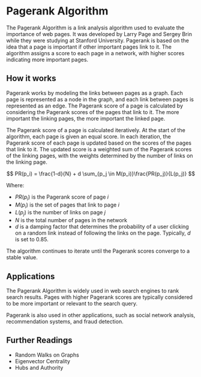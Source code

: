 # Pagerank Algorithm

The Pagerank Algorithm is a link analysis algorithm used to evaluate the importance of web pages. It was developed by Larry Page and Sergey Brin while they were studying at Stanford University. Pagerank is based on the idea that a page is important if other important pages link to it. The algorithm assigns a score to each page in a network, with higher scores indicating more important pages.

## How it works

Pagerank works by modeling the links between pages as a graph. Each page is represented as a node in the graph, and each link between pages is represented as an edge. The Pagerank score of a page is calculated by considering the Pagerank scores of the pages that link to it. The more important the linking pages, the more important the linked page.

The Pagerank score of a page is calculated iteratively. At the start of the algorithm, each page is given an equal score. In each iteration, the Pagerank score of each page is updated based on the scores of the pages that link to it. The updated score is a weighted sum of the Pagerank scores of the linking pages, with the weights determined by the number of links on the linking page.

$$
PR(p_i) = \frac{1-d}{N} + d \sum_{p_j \in M(p_i)}\frac{PR(p_j)}{L(p_j)}
$$

Where:
- $PR(p_i)$ is the Pagerank score of page $i$
- $M(p_i)$ is the set of pages that link to page $i$
- $L(p_j)$ is the number of links on page $j$
- $N$ is the total number of pages in the network
- $d$ is a damping factor that determines the probability of a user clicking on a random link instead of following the links on the page. Typically, $d$ is set to 0.85.

The algorithm continues to iterate until the Pagerank scores converge to a stable value.

## Applications

The Pagerank Algorithm is widely used in web search engines to rank search results. Pages with higher Pagerank scores are typically considered to be more important or relevant to the search query.

Pagerank is also used in other applications, such as social network analysis, recommendation systems, and fraud detection.

## Further Readings

- Random Walks on Graphs
- Eigenvector Centrality
- Hubs and Authority
